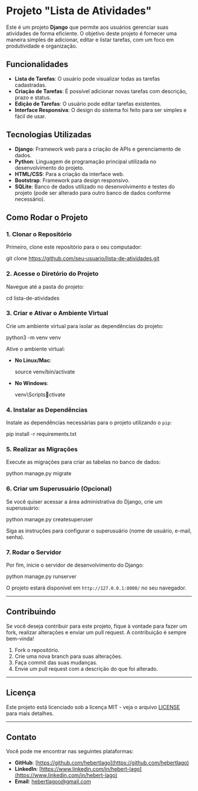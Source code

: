 
# Projeto "Lista de Atividades"

Este é um projeto **Django** que permite aos usuários gerenciar suas atividades de forma eficiente. O objetivo deste projeto é fornecer uma maneira simples de adicionar, editar e listar tarefas, com um foco em produtividade e organização.

## Funcionalidades

- **Lista de Tarefas**: O usuário pode visualizar todas as tarefas cadastradas.
- **Criação de Tarefas**: É possível adicionar novas tarefas com descrição, prazo e status.
- **Edição de Tarefas**: O usuário pode editar tarefas existentes.
- **Interface Responsiva**: O design do sistema foi feito para ser simples e fácil de usar.

## Tecnologias Utilizadas

- **Django**: Framework web para a criação de APIs e gerenciamento de dados.
- **Python**: Linguagem de programação principal utilizada no desenvolvimento do projeto.
- **HTML/CSS**: Para a criação da interface web.
- **Bootstrap**: Framework para design responsivo.
- **SQLite**: Banco de dados utilizado no desenvolvimento e testes do projeto (pode ser alterado para outro banco de dados conforme necessário).

## Como Rodar o Projeto

### 1. Clonar o Repositório

Primeiro, clone este repositório para o seu computador:


git clone https://github.com/seu-usuario/lista-de-atividades.git


### 2. Acesse o Diretório do Projeto

Navegue até a pasta do projeto:


cd lista-de-atividades


### 3. Criar e Ativar o Ambiente Virtual

Crie um ambiente virtual para isolar as dependências do projeto:


python3 -m venv venv


Ative o ambiente virtual:

- **No Linux/Mac**:
  
  source venv/bin/activate
  

- **No Windows**:
  
  venv\Scriptsctivate
  

### 4. Instalar as Dependências

Instale as dependências necessárias para o projeto utilizando o `pip`:


pip install -r requirements.txt


### 5. Realizar as Migrações

Execute as migrações para criar as tabelas no banco de dados:


python manage.py migrate


### 6. Criar um Superusuário (Opcional)

Se você quiser acessar a área administrativa do Django, crie um superusuário:


python manage.py createsuperuser


Siga as instruções para configurar o superusuário (nome de usuário, e-mail, senha).

### 7. Rodar o Servidor

Por fim, inicie o servidor de desenvolvimento do Django:


python manage.py runserver


O projeto estará disponível em `http://127.0.0.1:8000/` no seu navegador.

---

## Contribuindo

Se você deseja contribuir para este projeto, fique à vontade para fazer um fork, realizar alterações e enviar um pull request. A contribuição é sempre bem-vinda!

1. Fork o repositório.
2. Crie uma nova branch para suas alterações.
3. Faça commit das suas mudanças.
4. Envie um pull request com a descrição do que foi alterado.

---

## Licença

Este projeto está licenciado sob a licença MIT - veja o arquivo [LICENSE](LICENSE) para mais detalhes.

---

## Contato

Você pode me encontrar nas seguintes plataformas:

- **GitHub**: [https://github.com/hebertlago](https://github.com/hebertlago)
- **LinkedIn**: [https://www.linkedin.com/in/hebert-lago](https://www.linkedin.com/in/hebert-lago)
- **Email**: hebertlagoo@gmail.com